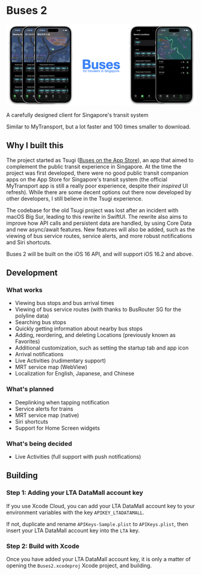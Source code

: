 # Buses 2

![Banner image depicting the Buses app in 3 languages, and the Locations and bus routes feature.](github/banner.png?raw=true "Buses 2")

A carefully designed client for Singapore's transit system

Similar to MyTransport, but a lot faster and 100 times smaller to download.

## Why I built this
The project started as Tsugi ([Buses on the App Store](https://apps.apple.com/us/app/buses-for-singapore-transit/id1423653146)), an app that aimed to complement the public transit experience in Singapore. 
At the time the project was first developed, there were no good public transit companion apps on the App Store for Singapore's transit system (the official MyTransport app is still a really poor experience, despite their *inspired* UI refresh).
While there are some decent options out there now developed by other developers, I still believe in the Tsugi experience.

The codebase for the old Tsugi project was lost after an incident with macOS Big Sur, leading to this rewrite in SwiftUI. 
The rewrite also aims to improve how API calls and persistent data are handled, by using Core Data and new async/await features. 
New features will also be added, such as the viewing of bus service routes, service alerts, and more robust notifications and Siri shortcuts.

Buses 2 will be built on the iOS 16 API, and will support iOS 16.2 and above.

## Development

### What works
- Viewing bus stops and bus arrival times
- Viewing of bus service routes (with thanks to BusRouter SG for the polyline data)
- Searching bus stops
- Quickly getting information about nearby bus stops
- Adding, reordering, and deleting Locations (previously known as Favorites)
- Additional customization, such as setting the startup tab and app icon
- Arrival notifications
- Live Activities (rudimentary support)
- MRT service map (WebView)
- Localization for English, Japanese, and Chinese

### What's planned
- Deeplinking when tapping notification
- Service alerts for trains
- MRT service map (native)
- Siri shortcuts
- Support for Home Screen widgets

### What's being decided
- Live Activities (full support with push notifications)

## Building

### Step 1: Adding your LTA DataMall account key

If you use Xcode Cloud, you can add your LTA DataMall account key to your environment variables with the key `APIKEY_LTADATAMALL`.

If not, duplicate and rename `APIKeys-Sample.plist` to `APIKeys.plist`, then insert your LTA DataMall account key into the `LTA` key. 

### Step 2: Build with Xcode

Once you have added your LTA DataMall account key, it is only a matter of opening the `Buses2.xcodeproj` Xcode project, and building.
